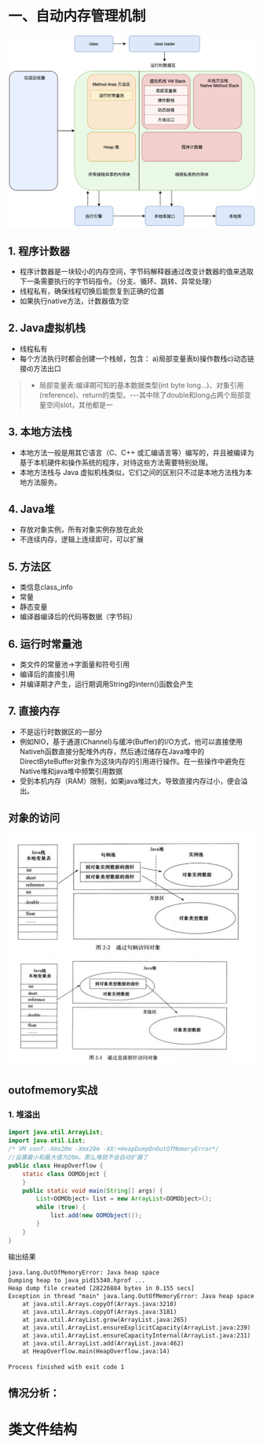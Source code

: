 # 一、自动内存管理机制
![数据结构.png](pic/1.png)
## 1. 程序计数器
- 程序计数器是一块较小的内存空间，字节码解释器通过改变计数器的值来选取下一条需要执行的字节码指令。（分支、循环、跳转、异常处理）
- 线程私有，确保线程切换后能恢复到正确的位置
- 如果执行native方法，计数器值为空

## 2. Java虚拟机栈
- 线程私有
- 每个方法执行时都会创建一个栈帧，包含：
a)局部变量表b)操作数栈c)动态链接d)方法出口
>  - 局部变量表:编译期可知的基本数据类型(int byte long...)、对象引用(reference)、return的类型。---其中除了double和long占两个局部变量空间slot，其他都是一
## 3. 本地方法栈
- 本地方法一般是用其它语言（C、C++ 或汇编语言等）编写的，并且被编译为基于本机硬件和操作系统的程序，对待这些方法需要特别处理。
- 本地方法栈与 Java 虚拟机栈类似，它们之间的区别只不过是本地方法栈为本地方法服务。
## 4. Java堆
- 存放对象实例，所有对象实例存放在此处
- 不连续内存，逻辑上连续即可，可以扩展
## 5. 方法区
- 类信息class_info
- 常量
- 静态变量
- 编译器编译后的代码等数据（字节码）

## 6. 运行时常量池
- 类文件的常量池->字面量和符号引用
- 编译后的直接引用
- 并编译期才产生，运行期调用String的intern()函数会产生

## 7. 直接内存
- 不是运行时数据区的一部分
- 例如NIO，基于通道(Channel)与缓冲(Buffer)的I/O方式，他可以直接使用Nativeh函数直接分配堆外内存，然后通过储存在Java堆中的DirectByteBuffer对象作为这块内存的引用进行操作。在一些操作中避免在Native堆和java堆中频繁引用数据
- 受到本机内存（RAM）限制，如果java堆过大，导致直接内存过小，便会溢出。
## 对象的访问
![1](pic/2.jpg)
![1](pic/3.jpg)

## outofmemory实战
### 1. 堆溢出
```java
import java.util.ArrayList;
import java.util.List;
/* VM conf:-Xms20m -Xmx20m -XX:+HeapDumpOnOutOfMemoryError*/
//设置最小和最大值为20m，那么堆就不会自动扩展了
public class HeapOverflow {
    static class OOMObject {
    }
    public static void main(String[] args) {
        List<OOMObject> list = new ArrayList<OOMObject>();
        while (true) {
            list.add(new OOMObject());
        }
    }
}
```
输出结果
```
java.lang.OutOfMemoryError: Java heap space
Dumping heap to java_pid15340.hprof ...
Heap dump file created [28226884 bytes in 0.155 secs]
Exception in thread "main" java.lang.OutOfMemoryError: Java heap space
	at java.util.Arrays.copyOf(Arrays.java:3210)
	at java.util.Arrays.copyOf(Arrays.java:3181)
	at java.util.ArrayList.grow(ArrayList.java:265)
	at java.util.ArrayList.ensureExplicitCapacity(ArrayList.java:239)
	at java.util.ArrayList.ensureCapacityInternal(ArrayList.java:231)
	at java.util.ArrayList.add(ArrayList.java:462)
	at HeapOverflow.main(HeapOverflow.java:14)

Process finished with exit code 1

```
情况分析：
- 
 
# 类文件结构

